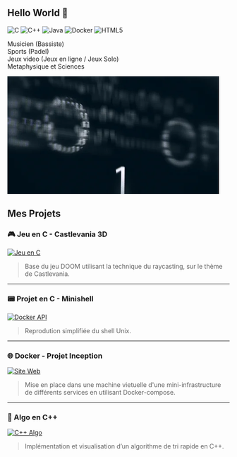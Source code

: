 ## Hello World 👋
![C](https://img.shields.io/badge/C-00599C?style=for-the-badge&logo=c&logoColor=white)
![C++](https://img.shields.io/badge/C++-00599C?style=for-the-badge&logo=c%2B%2B&logoColor=white)
![Java](https://img.shields.io/badge/Java-ED8B00?style=for-the-badge&logo=java&logoColor=white)
![Docker](https://img.shields.io/badge/Docker-2496ED?style=for-the-badge&logo=docker&logoColor=white)
![HTML5](https://img.shields.io/badge/HTML5-E34F26?style=for-the-badge&logo=html5&logoColor=white)
 

Musicien (Bassiste)  
Sports (Padel)  
Jeux video (Jeux en ligne / Jeux Solo)  
Metaphysique et Sciences  



![Bannière](./giphy.webp)


##  Mes Projets

### 🎮 Jeu en C - Castlevania 3D
[![Jeu en C](https://i.giphy.com/26Su5umeQ96mpOmkee.webp)](https://github.com/Yonieva/Castlevania-3d-Raycasting/blob/main/README.md)
> Base du jeu DOOM utilisant la technique du raycasting, sur le thème de Castlevania.


---

### 📟 Projet en C - Minishell
[![Docker API](https://media2.giphy.com/media/v1.Y2lkPTc5MGI3NjExYmFxbm5odDF5ODk4NjV3b2U0MHB2bXVoeDdicWI0cGFja2l4OHlieiZlcD12MV9pbnRlcm5hbF9naWZfYnlfaWQmY3Q9Zw/JmJMzlXOiI0dq/giphy.gif)](https://github.com/Demiaeuw/42_student/tree/main/08_minishell)
> Reprodution simplifiée du shell Unix.

---

### 🌐 Docker - Projet Inception
[![Site Web](https://media.giphy.com/media/v1.Y2lkPTc5MGI3NjExZHU0a3BreXlnaGozcjhpZnRndTg1bWszNGY5dWlnbTAxZ2UwNXl0eCZlcD12MV9naWZzX3NlYXJjaCZjdD1n/3owvKdSecsPWrDDjIQ/giphy.gif)](https://github.com/Yonieva/Inception/tree/main/inception)
> Mise en place dans une machine vietuelle d'une mini-infrastructure de différents services en utilisant Docker-compose.

---

### 🧠 Algo en C++
[![C++ Algo](URL_DU_GIF_CPP)](https://github.com/tonpseudo/tri-rapide-cpp)
> Implémentation et visualisation d’un algorithme de tri rapide en C++.
